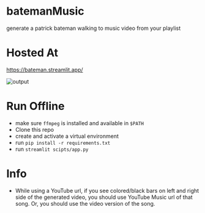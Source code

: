 # batemanMusic
generate a patrick bateman walking to music video from your playlist

# Hosted At
https://bateman.streamlit.app/

![output](https://github.com/codeblech/batemanMusic/assets/37410163/d53b7a71-51d7-4819-acce-21274d199ec2)

# Run Offline
- make sure `ffmpeg` is installed and available in `$PATH`
- Clone this repo
- create and activate a virtual environment
- run `pip install -r requirements.txt`
- run `streamlit scipts/app.py`

# Info
- While using a YouTube url, if you see colored/black bars on left and right side of the generated video, you should use YouTube Music url of that song. Or, you should use the video version of the song.